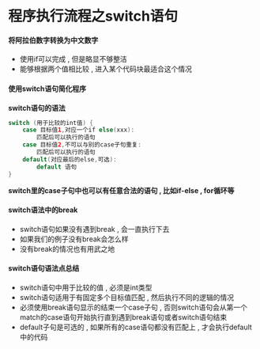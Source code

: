 # 程序执行流程之switch语句

#### 将阿拉伯数字转换为中文数字

* 使用if可以完成 , 但是略显不够整洁
* 能够根据两个值相比较 , 进入某个代码块最适合这个情况

#### 使用switch语句简化程序

**switch语句的语法**

```java
switch (用于比较的int值) {
    case 目标值1,对应一个if else(xxx):
        匹配后可以执行的语句
    case 目标值2,不可以与别的case子句重复:
        匹配后可以执行的语句
    default(对应最后的else,可选):
        default 语句
}
```

**switch里的case子句中也可以有任意合法的语句 , 比如if-else , for循环等**

#### switch语法中的break

* switch语句如果没有遇到break , 会一直执行下去
* 如果我们的例子没有break会怎么样
* 没有break的情况也有用武之地

#### switch语句语法点总结

* switch语句中用于比较的值 , 必须是int类型
* switch语句适用于有固定多个目标值匹配 , 然后执行不同的逻辑的情况
* 必须使用break语句显示的结束一个case子句 , 否则switch语句会从第一个match的case语句开始执行直到遇到break语句或者switch语句结束
* default子句是可选的 , 如果所有的case语句都没有匹配上 , 才会执行default中的代码



